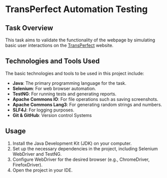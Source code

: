 # TransPerfect Automation Testing

## Task Overview

This task aims to validate the functionality of the webpage by simulating basic user interactions on the [TransPerfect](https://www.transperfect.com/) website.

## Technologies and Tools Used

The basic technologies and tools to be used in this project include:

- **Java**: The primary programming language for the task.
- **Selenium**: For web browser automation.
- **TestNG**: For running tests and generating reports.
- **Apache Commons IO**: For file operations such as saving screenshots.
- **Apache Commons Lang3**: For generating random strings and numbers.
- **SLF4J**: For logging purposes.
- **Git & GitHub**: Version control Systems

## Usage

1. Install the Java Development Kit (JDK) on your computer.
2. Set up the necessary dependencies in the project, including Selenium WebDriver and TestNG.
3. Configure WebDriver for the desired browser (e.g., ChromeDriver, FirefoxDriver).
4. Open the project in your IDE.
